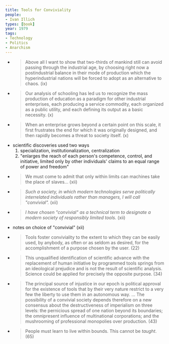 ```yaml
---
title: Tools for Conviviality
people:
- Ivan Illich
types: [book]
year: 1979
tags:
- Technology
- Politics
- Anarchism
---
```


- > Above all I want to show that two-thirds of mankind still can avoid passing through the industrial age, by choosing right now a postindustrial balance in their mode of production which the hyperindustrial nations will be forced to adopt as an alternative to chaos. (ix)
- > Our analysis of schooling has led us to recognize the mass production of education as a paradigm for other industrial enterprises, each producing a service commodity, each organized as a public utility, and each defining its output as a basic necessity. (x)
- > When an enterprise grows beyond a certain point on this scale, it first frustrates the end for which it was originally designed, and then rapidly becomes a threat to society itself. (x)
- scientific discoveries used two ways
  1.  specialization, institutionalization, centralization
  2.  "enlarges the reach of each person's competence, control, and initiative, limited only by other individuals' claims to an equal range of power and freedom"
- > We must come to admit that only within limits can machines take the place of slaves... (xii)
- > _Such a society, in which modern technologies serve politically interrelated individuals rather than managers, I will call "convivial"._ (xii)
- > _I have chosen "convivial" as a technical term to designate a modern society of responsibly limited tools._ (xii)
- notes on choice of "convivial" (xii)
- > Tools foster conviviality to the extent to which they can be easily used, by anybody, as often or as seldom as desired, for the accomplishment of a purpose chosen by the user. (22)
- > This unqualified identification of scientific advance with the replacement of human initiative by programmed tools springs from an ideological prejudice and is not the result of scientific analysis.  Science could be applied for precisely the opposite purpose.  (34)
- > The principal source of injustice in our epoch is political approval for the existence of tools that by their very nature restrict to a very few the liberty to use them in an autonomous way. ... The possibility of a convivial society depends therefore on a new consensus about the destructiveness of imperialism on three levels: the pernicious spread of one nation beyond its boundaries; the omnipresent influence of multinational corporations; and the mushrooming of professional monopolies over production.  (43)
- > People must learn to live within bounds.  This cannot be _taught_.  (65)
